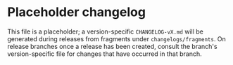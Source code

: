 # Placeholder changelog

This file is a placeholder; a version-specific `CHANGELOG-vX.md` will be generated during releases from fragments
under `changelogs/fragments`. On release branches once a release has been created, consult the branch's version-specific
file for changes that have occurred in that branch.
